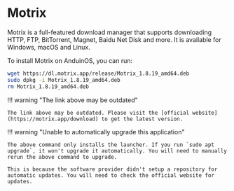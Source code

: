 # Motrix

Motrix is a full-featured download manager that supports downloading HTTP, FTP, BitTorrent, Magnet, Baidu Net Disk and more. It is available for Windows, macOS and Linux.

To install Motrix on AnduinOS, you can run:

<!-- The link needs to be updated regularly. -->

```bash
wget https://dl.motrix.app/release/Motrix_1.8.19_amd64.deb
sudo dpkg -i Motrix_1.8.19_amd64.deb
rm Motrix_1.8.19_amd64.deb
```

!!! warning "The link above may be outdated"

    The link above may be outdated. Please visit the [official website](https://motrix.app/download) to get the latest version.

!!! warning "Unable to automatically upgrade this application"

    The above command only installs the launcher. If you run `sudo apt upgrade`, it won't upgrade it automatically. You will need to manually rerun the above command to upgrade.

    This is because the software provider didn't setup a repository for automatic updates. You will need to check the official website for updates.
